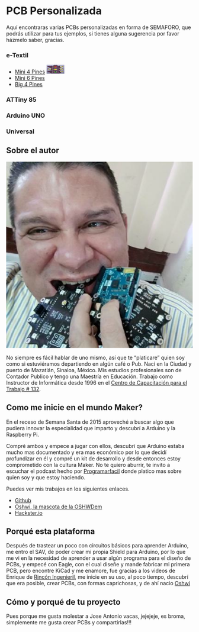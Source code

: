 # PCB Personalizada

Aquí encontraras varias PCBs personalizadas en forma de SEMAFORO, que podrás utilizar para tus ejemplos, si tienes alguna sugerencia por favor házmelo saber, gracias.

### e-Textil

* [Mini 4 Pines]() <img src="img/01_Front_4_Pin.svg" height="24" width="48">
* [Mini 6 Pines]()
* [Big 4 Pines]()

### ATTiny 85

### Arduino UNO

### Universal

## Sobre el autor

![](img/gus.svg) 

No siempre es fácil hablar de uno mismo, así que te “platicare” quien soy como si estuviéramos departiendo en algún café o Pub. Nací en la Ciudad y puerto de Mazatlán, Sinaloa, México. Mis estudios profesionales son de Contador Publico y tengo una Maestría en Educación.
Trabajo como Instructor de Informática desde 1996 en el [Centro de Capacitación para el Trabajo # 132](https://www.facebook.com/CECATI132/).
 
## Como me inicie en el mundo Maker?

En el receso de Semana Santa de 2015 aproveché a buscar algo que pudiera innovar la especialidad que imparto y descubrí a Arduino y la Raspberry Pi.

Compré ambos y empece a jugar con ellos, descubrí que Arduino estaba mucho mas documentado y era mas económico por lo que decidí profundizar en él y compré un kit de desarrollo y desde entonces estoy comprometido con la cultura Maker. No te quiero aburrir, te invito a escuchar el podcast hecho por [Programarfacil](https://www.spreaker.com/user/ldelvalleh/123-como-crear-tu-propia-pcb-con-gustavo) donde platico mas sobre quien soy y que estoy haciendo.

Puedes ver mis trabajos en los siguientes enlaces.

* [Github](https://github.com/hulkco)
* [Oshwi, la mascota de la OSHWDem](https://oshwdem.org/2017/09/oshwi/)
* [Hackster.io](https://www.hackster.io/Hulkco/projects)

## Porqué esta plataforma

Después de trastear un poco con circuitos básicos para aprender Arduino, me entro el SAV, de poder crear mi propia Shield para Arduino, por lo que me vi en la necesidad de aprender a usar algún programa para el diseño de PCBs, y empecé con Eagle, con el cual diseñe y mande fabricar mi primera PCB[](), pero encontre KiCad y me enamore, fue gracias a los videos de Enrique de [Rincón Ingenieril](https://www.youtube.com/playlist?list=PLZSon0M-jxwpjtdCv7tn4ctO5AwBz124T), me inicie en su uso, al poco tiempo, descubrí que era posible, crear PCBs, con formas caprichosas, y de ahí nacio [Oshwi]()

## Cómo y porqué de tu proyecto

Pues porque me gusta molestar a Jose Antonio vacas, jejejeje, es broma, simplemente me gusta crear PCBs y compartirlas!!!
